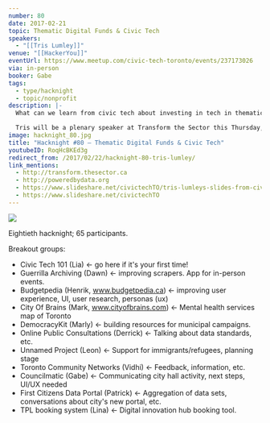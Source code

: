 ```yaml
---
number: 80
date: 2017-02-21
topic: Thematic Digital Funds & Civic Tech
speakers:
  - "[[Tris Lumley]]"
venue: "[[HackerYou]]"
eventUrl: https://www.meetup.com/civic-tech-toronto/events/237173026
via: in-person
booker: Gabe
tags:
  - type/hacknight
  - topic/nonprofit
description: |-
  What can we learn from civic tech about investing in tech in thematic areas of social sector? Tris Lumley speaks on civic tech.

  Tris will be a plenary speaker at Transform the Sector this Thursday, February 23rd at the Mars Centre, organized by Powered by Data.
image: hacknight_80.jpg
title: "Hacknight #80 – Thematic Digital Funds & Civic Tech"
youtubeID: RoqHcBKEd3g
redirect_from: /2017/02/22/hacknight-80-tris-lumley/
link_mentions:
  - http://transform.thesector.ca
  - http://poweredbydata.org
  - https://www.slideshare.net/civictechTO/tris-lumleys-slides-from-civic-tech-toronto-hacknight-feb-21-2017
  - https://www.slideshare.net/civictechTO
---
```

![](https://mlydg0vejq30.i.optimole.com/w:827/h:620/q:mauto/f:best/https://civictech.ca/wp-content/uploads/2017/02/C5OoaG7UcAANE6_.jpg)

Eightieth hacknight; 65 participants.

Breakout groups:

-   Civic Tech 101 (Lia) ← go here if it's your first time!
-   Guerrilla Archiving (Dawn) ← improving scrapers. App for in-person events.
-   Budgetpedia (Henrik, www.budgetpedia.ca) ← improving user experience, UI, user research, personas (ux)
-   City Of Brains (Mark, www.cityofbrains.com) ← Mental health services map of Toronto
- DemocracyKit (Marly) ← building resources for municipal campaigns.
- Online Public Consultations (Derrick) ← Talking about data standards, etc.
- Unnamed Project (Leon) ← Support for immigrants/refugees, planning stage
- Toronto Community Networks (Vidhi) ← Feedback, information, etc.
- Councilmatic (Gabe) ← Communicating city hall activity, next steps, UI/UX needed
- First Citizens Data Portal (Patrick) ← Aggregation of data sets, conversations about city's new portal, etc.
- TPL booking system (Lina) ← Digital innovation hub booking tool.